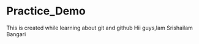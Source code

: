 # Practice_Demo
This is created while learning about git and github
Hii guys,Iam Srishailam Bangari
